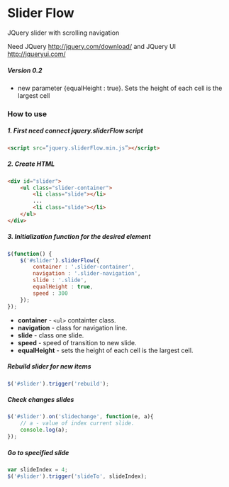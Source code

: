 Slider Flow
========

JQuery slider with scrolling navigation

Need JQuery http://jquery.com/download/ and JQuery UI http://jqueryui.com/

##### Version 0.2
- new parameter {equalHeight : true}. Sets the height of each cell is the largest cell

### How to use

##### 1. First need connect jquery.sliderFlow script

```html
<script src=”jquery.sliderFlow.min.js”></script>
```
##### 2. Create HTML
```html
<div id="slider">
	<ul class="slider-container">
		<li class="slide"></li>
		...
		<li class="slide"></li>
	</ul>
</div>
```

##### 3. Initialization function for the desired element
```javascript
$(function() {
	$('#slider').sliderFlow({
		container : '.slider-container',
		navigation : '.slider-navigation',
		slide : '.slide',
		equalHeight : true,
		speed : 300
	});
});
```
- **container** - `<ul>` containter class.
- **navigation** - class for navigation line.
- **slide** - class one slide.
- **speed** - speed of transition to new slide.
- **equalHeight** - sets the height of each cell is the largest cell.

##### Rebuild slider for new items
```javascript
$('#slider').trigger('rebuild');
```

##### Check changes slides
```javascript
$('#slider').on('slidechange', function(e, a){
	// a - value of index current slide.
	console.log(a);
});
```

##### Go to specified slide
```javascript
var slideIndex = 4;
$('#slider').trigger('slideTo', slideIndex);
```
